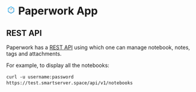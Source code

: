 # <img src="../img/paperwork-logo.png" width="25px"> Paperwork App

## REST API

Paperwork has a [REST API](https://paperwork.docs.apiary.io/#reference)
using which one can manage notebook, notes, tags and attachments.

For example, to display all the notebooks:

    curl -u username:password https://test.smartserver.space/api/v1/notebooks


